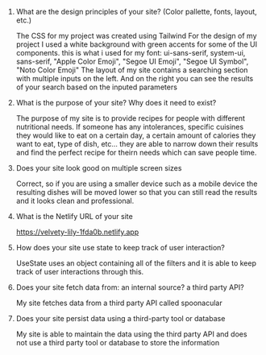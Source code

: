 1. What are the design principles of your site? (Color pallette, fonts, layout, etc.)

    The CSS for my project was created using Tailwind
    For the design of my project I used a white background with green accents for some of the UI components.
    this is what i used for my font:
    ui-sans-serif, system-ui, sans-serif, "Apple Color Emoji", "Segoe UI Emoji", "Segoe UI Symbol", "Noto Color Emoji"
    The layout of my site contains a searching section with multiple inputs on the left. And on the right you can
    see the results of your search based on the inputed parameters


2. What is the purpose of your site? Why does it need to exist?

    The purpose of my site is to provide recipes for people with different nutritional needs. If someone has any
    intolerances, specific cuisines they would like to eat on a certain day, a certain amount of calories they want to eat, 
    type of dish, etc... they are able to narrow down their results and find the perfect recipe for theirn needs which can save
    people time. 


3. Does your site look good on multiple screen sizes

    Correct, so if you are using a smaller device such as a mobile device the resulting dishes will be moved lower so that
    you can still read the results and it looks clean and professional. 

4. What is the Netlify URL of your site

    https://velvety-lily-1fda0b.netlify.app

5. How does your site use state to keep track of user interaction?

    UseState uses an object containing all of the filters and it is able to keep track of user interactions through this. 

6. Does your site fetch data from:  an internal source? a third party API?

    My site fetches data from a third party API called spoonacular

7. Does your site persist data using a third-party tool or database

    My site is able to maintain the data using the third party API and does not use a third party tool or database to store the information
